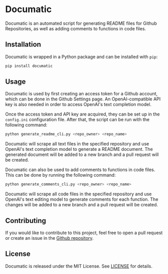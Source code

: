 
# Documatic

Documatic is an automated script for generating README files for Github Repositories, as well as adding comments to functions in code files.

## Installation

Documatic is wrapped in a Python package and can be installed with `pip`:

```sh
pip install documatic
```

## Usage

Documatic is used by first creating an access token for a Github account, which can be done in the Github Settings page. An OpenAI-compatible API key is also needed in order to access OpenAI's text completion model.

Once the access token and API key are acquired, they can be set up in the `config.ini` configuration file. After that, the script can be run with the following command:

```sh
python generate_readme_cli.py <repo_owner> <repo_name>
```

Documatic will scrape all text files in the specified repository and use OpenAI's text completion model to generate a README document. The generated document will be added to a new branch and a pull request will be created.

Documatic can also be used to add comments to functions in code files. This can be done by running the following command:

```sh
python generate_comments_cli.py <repo_owner> <repo_name>
```

Documatic will scrape all code files in the specified repository and use OpenAI's text editing model to generate comments for each function. The changes will be added to a new branch and a pull request will be created.

## Contributing

If you would like to contribute to this project, feel free to open a pull request or create an issue in the [Github repository](https://github.com/kadupitiya/documatic).

## License

Documatic is released under the MIT License. See [LICENSE](LICENSE) for details.